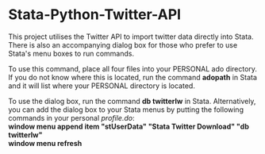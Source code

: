 # Stata-Python-Twitter-API
This project utilises the Twitter API to import twitter data directly into Stata. There is also an accompanying dialog box for those who prefer to use Stata's menu boxes to run commands.  

To use this command, place all four files into your PERSONAL ado directory. If you do not know where this is located, run the command **adopath** in Stata and it will list where your PERSONAL directory is located.  

To use the dialog box, run the command **db twitterlw** in Stata. Alternatively, you can add the dialog box to your Stata menus by putting the following commands in your personal *profile.do*:  
**window menu append item "stUserData" "Stata Twitter Download" "db twitterlw"**  
**window menu refresh**
